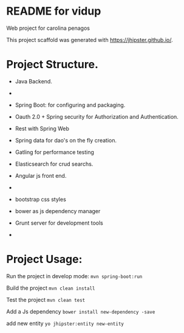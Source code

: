 README for vidup
==========================

Web project for carolina penagos

This project scaffold was generated with https://jhipster.github.io/.

Project Structure.
===========================
- Java Backend.
- 
- Spring Boot: for configuring and packaging.
- Oauth 2.0 + Spring security for Authorization and Authentication.
- Rest with Spring Web
- Spring data for dao's on the fly creation.
- Gatling for performance testing
- Elasticsearch for crud searchs.

- Angular js front end.
- 
- bootstrap css styles
- bower as js dependency manager
- Grunt server for development tools
- 
Project Usage:
===========================

Run the project in develop mode:
  ``mvn spring-boot:run``
  
Build the project
        ``mvn clean install``
        
Test the project
      ``mvn clean test``
      
Add a Js dependency
  ``bower install new-dependency -save``
  
add new entity ``yo jhipster:entity new-entity``


  
